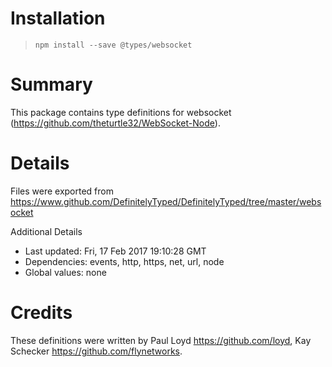 # Installation
> `npm install --save @types/websocket`

# Summary
This package contains type definitions for websocket (https://github.com/theturtle32/WebSocket-Node).

# Details
Files were exported from https://www.github.com/DefinitelyTyped/DefinitelyTyped/tree/master/websocket

Additional Details
 * Last updated: Fri, 17 Feb 2017 19:10:28 GMT
 * Dependencies: events, http, https, net, url, node
 * Global values: none

# Credits
These definitions were written by Paul Loyd <https://github.com/loyd>, Kay Schecker <https://github.com/flynetworks>.

